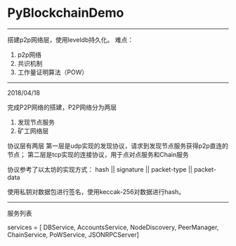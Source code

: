 # PyBlockchainDemo



-------------------------
搭建p2p网络层，使用leveldb持久化。
难点：
1. p2p网络
2. 共识机制
3. 工作量证明算法（POW）

-------------

2018/04/18

完成P2P网络的搭建，P2P网络分为两层
1. 发现节点服务
2. 矿工网络层

协议层有两层
第一层是udp实现的发现协议，请求到发现节点服务获得p2p直连的节点；
第二层是tcp实现的连接协议，用于点对点服务和Chain服务

协议参考了以太坊的实现方式：
hash || signature || packet-type || packet-data

使用私钥对数据包进行签名，使用keccak-256对数据进行hash。

---------------

服务列表

services = [
    DBService,
    AccountsService,
    NodeDiscovery,
    PeerManager,
    ChainService,
    PoWService,
    JSONRPCServer]
